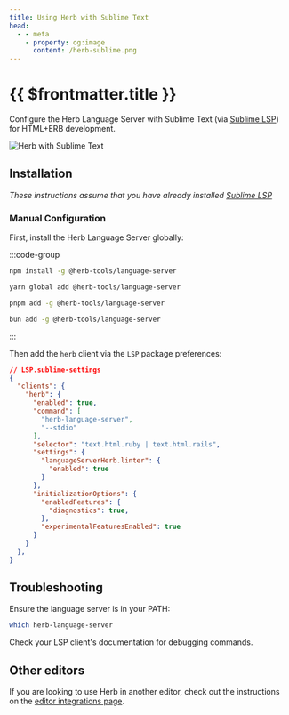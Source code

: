 ```yaml
---
title: Using Herb with Sublime Text
head:
  - - meta
    - property: og:image
      content: /herb-sublime.png
---
```


# {{ $frontmatter.title }}

Configure the Herb Language Server with Sublime Text (via [Sublime LSP](https://lsp.sublimetext.io)) for HTML+ERB development.

![Herb with Sublime Text](/herb-sublime.png)

## Installation

*These instructions assume that you have already installed [Sublime LSP](https://lsp.sublimetext.io)*

### Manual Configuration

First, install the Herb Language Server globally:

:::code-group

```bash [npm]
npm install -g @herb-tools/language-server
```

```bash [yarn]
yarn global add @herb-tools/language-server
```

```bash [pnpm]
pnpm add -g @herb-tools/language-server
```

```bash [bun]
bun add -g @herb-tools/language-server
```
:::

Then add the `herb` client via the `LSP` package preferences:

```json
// LSP.sublime-settings
{
  "clients": {
    "herb": {
      "enabled": true,
      "command": [
        "herb-language-server",
        "--stdio"
      ],
      "selector": "text.html.ruby | text.html.rails",
      "settings": {
        "languageServerHerb.linter": {
          "enabled": true
        }
      },
      "initializationOptions": {
        "enabledFeatures": {
          "diagnostics": true,
        },
        "experimentalFeaturesEnabled": true
      }
    }
  },
}
```

## Troubleshooting

Ensure the language server is in your PATH:
```bash
which herb-language-server
```

Check your LSP client's documentation for debugging commands.

## Other editors

If you are looking to use Herb in another editor, check out the instructions on the [editor integrations page](/integrations/editors).
